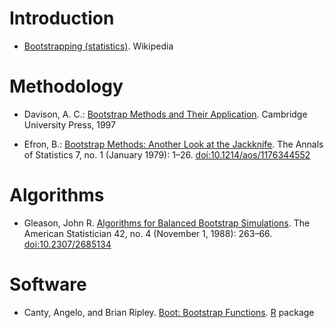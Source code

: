 # Introduction

* [Bootstrapping (statistics)](https://en.wikipedia.org/w/index.php?title=Bootstrapping_(statistics)). Wikipedia


# Methodology

* Davison, A. C.: [Bootstrap Methods and Their Application](http://statwww.epfl.ch/davison/BMA/). Cambridge University Press, 1997

* Efron, B.: [Bootstrap Methods: Another Look at the Jackknife](http://projecteuclid.org/euclid.aos/1176344552). The Annals of Statistics 7, no. 1 (January 1979): 1–26. [doi:10.1214/aos/1176344552](http://dx.doi.org/10.1214/aos/1176344552)


# Algorithms

* Gleason, John R. [Algorithms for Balanced Bootstrap Simulations](http://www.jstor.org/stable/2685134). The American Statistician 42, no. 4 (November 1, 1988): 263–66. [doi:10.2307/2685134](http://dx.doi.org/10.2307/2685134)


# Software

* Canty, Angelo, and Brian Ripley. [Boot: Bootstrap Functions](http://cran.r-project.org/web/packages/boot/index.html). [R](http://r-project.org) package
